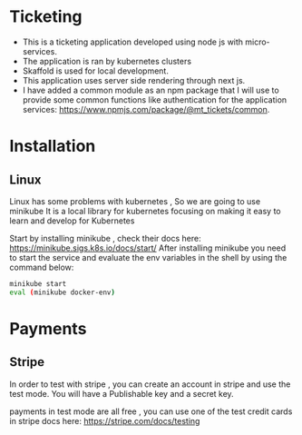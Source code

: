 # Ticketing

* This is a ticketing application developed using node js with micro-services.
* The application is ran by kubernetes clusters
* Skaffold is used for local development.
* This application uses server side rendering through next js.
* I have added a common module as an npm package that I will use to provide some common functions like authentication for the application services: https://www.npmjs.com/package/@mt_tickets/common.

# Installation

## Linux

Linux has some problems with kubernetes , So we are going to use minikube
It is a local library for kubernetes focusing on making it easy to learn and develop for Kubernetes

Start by installing minikube , check their docs here: https://minikube.sigs.k8s.io/docs/start/
After installing minikube you need to start the service and evaluate the env variables in the shell by using the command below:

```bash
minikube start
eval (minikube docker-env)
```
# Payments

## Stripe

In order to test with stripe , you can create an account in stripe and use the test mode.
You will have a Publishable key and a secret key.

payments in test mode are all free , you can use one of the test credit cards in stripe docs here: https://stripe.com/docs/testing





